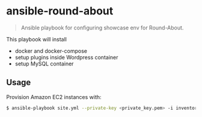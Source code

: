 # ansible-round-about

> Ansible playbook for configuring showcase env for Round-About.

This playbook will install
- docker and docker-compose
- setup plugins inside Wordpress container
- setup MySQL container

## Usage

Provision Amazon EC2 instances with:

```bash
$ ansible-playbook site.yml --private-key <private_key.pem> -i inventory -u ubuntu
```
